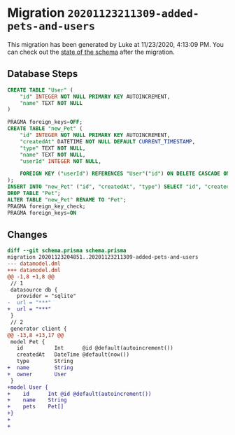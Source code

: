 # Migration `20201123211309-added-pets-and-users`

This migration has been generated by Luke at 11/23/2020, 4:13:09 PM.
You can check out the [state of the schema](./schema.prisma) after the migration.

## Database Steps

```sql
CREATE TABLE "User" (
    "id" INTEGER NOT NULL PRIMARY KEY AUTOINCREMENT,
    "name" TEXT NOT NULL
)

PRAGMA foreign_keys=OFF;
CREATE TABLE "new_Pet" (
    "id" INTEGER NOT NULL PRIMARY KEY AUTOINCREMENT,
    "createdAt" DATETIME NOT NULL DEFAULT CURRENT_TIMESTAMP,
    "type" TEXT NOT NULL,
    "name" TEXT NOT NULL,
    "userId" INTEGER NOT NULL,

    FOREIGN KEY ("userId") REFERENCES "User"("id") ON DELETE CASCADE ON UPDATE CASCADE
);
INSERT INTO "new_Pet" ("id", "createdAt", "type") SELECT "id", "createdAt", "type" FROM "Pet";
DROP TABLE "Pet";
ALTER TABLE "new_Pet" RENAME TO "Pet";
PRAGMA foreign_key_check;
PRAGMA foreign_keys=ON
```

## Changes

```diff
diff --git schema.prisma schema.prisma
migration 20201123204851..20201123211309-added-pets-and-users
--- datamodel.dml
+++ datamodel.dml
@@ -1,8 +1,8 @@
 // 1
 datasource db {
   provider = "sqlite"
-  url = "***"
+  url = "***"
 }
 // 2
 generator client {
@@ -13,8 +13,17 @@
 model Pet {
   id          Int      @id @default(autoincrement())
   createdAt   DateTime @default(now())
   type        String
+  name        String
+  owner       User
 }
+model User {
+    id      Int @id @default(autoincrement())
+    name    String
+    pets    Pet[]
+}
+
+
```


